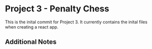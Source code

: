# Project 3 - Penalty Chess

This is the inital commit for Project 3. It currently contains the inital files when creating a react app.

## Additional Notes

